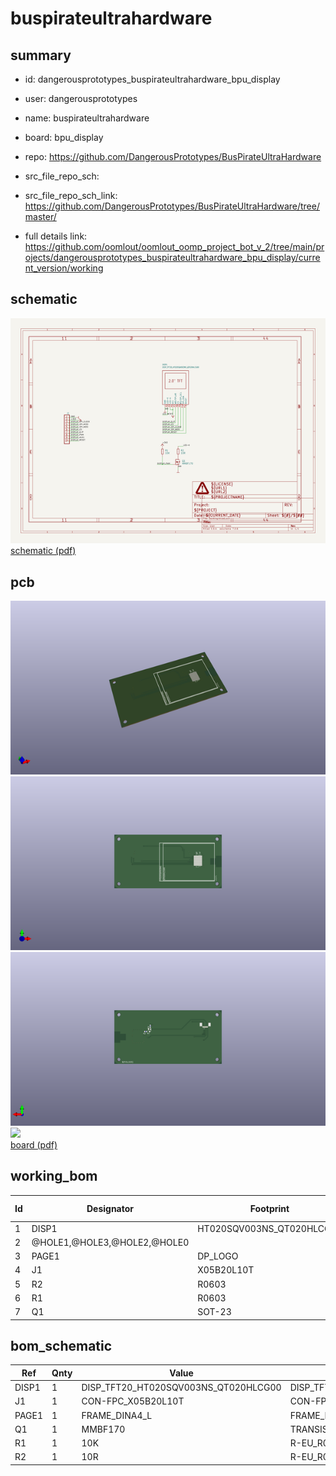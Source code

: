 # buspirateultrahardware
 
## summary 
* id: dangerousprototypes_buspirateultrahardware_bpu_display
* user: dangerousprototypes
* name: buspirateultrahardware
* board: bpu_display
* repo: https://github.com/DangerousPrototypes/BusPirateUltraHardware



* src_file_repo_sch: 
* src_file_repo_sch_link: https://github.com/DangerousPrototypes/BusPirateUltraHardware/tree/master/
* full details link: https://github.com/oomlout/oomlout_oomp_project_bot_v_2/tree/main/projects/dangerousprototypes_buspirateultrahardware_bpu_display/current_version/working  

## schematic  
![](working_schematic_600.png)  
[schematic (pdf)](working_schematic.pdf)  

## pcb  
![](working_3d_600.png) 
![](working_3d_front_600.png)  
![](working_3d_back_600.png)  
![](working_600.png)  
[board (pdf)](working.pdf)  

## working_bom
| Id | Designator | Footprint | Quantity | Designation | Supplier and ref |  | None | 
| --- | --- | --- | --- | --- | --- | --- | --- | 
| 1 | DISP1 | HT020SQV003NS_QT020HLCG00 | 1 | DISP_TFT20_HT020SQV003NS_QT020HLCG00 |  |  | [''] | 
| 2 | @HOLE1,@HOLE3,@HOLE2,@HOLE0 |  | 4 |  |  |  | [''] | 
| 3 | PAGE1 | DP_LOGO | 1 | FRAME_DINA4_L |  |  | [''] | 
| 4 | J1 | X05B20L10T | 1 | CON-FPC_X05B20L10T |  |  | [''] | 
| 5 | R2 | R0603 | 1 | 10R |  |  | [''] | 
| 6 | R1 | R0603 | 1 | 10K |  |  | [''] | 
| 7 | Q1 | SOT-23 | 1 | MMBF170 |  |  | [''] | 


## bom_schematic
| Ref | Qnty | Value | Cmp name | Footprint | Description | Vendor | DNP | 
| --- | --- | --- | --- | --- | --- | --- | --- | 
| DISP1 | 1 | DISP_TFT20_HT020SQV003NS_QT020HLCG00 | DISP_TFT20_HT020SQV003NS_QT020HLCG00 | working:HT020SQV003NS_QT020HLCG00 |  |  |  | 
| J1 | 1 | CON-FPC_X05B20L10T | CON-FPC_X05B20L10T | working:X05B20L10T |  |  |  | 
| PAGE1 | 1 | FRAME_DINA4_L | FRAME_DINA4_L | working:DP_LOGO |  |  |  | 
| Q1 | 1 | MMBF170 | TRANSISTOR_FET_BS170-SOT-23 | working:SOT-23 |  |  |  | 
| R1 | 1 | 10K | R-EU_R0603 | working:R0603 |  |  |  | 
| R2 | 1 | 10R | R-EU_R0603 | working:R0603 |  |  |  | 



